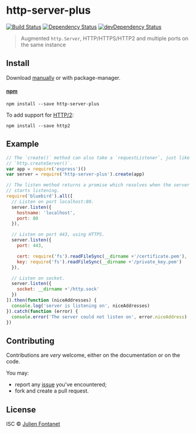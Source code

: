 # http-server-plus

[![Build Status](https://img.shields.io/travis/julien-f/http-server-plus/master.svg)](http://travis-ci.org/julien-f/http-server-plus)
[![Dependency Status](https://david-dm.org/julien-f/http-server-plus/status.svg?theme=shields.io)](https://david-dm.org/julien-f/http-server-plus)
[![devDependency Status](https://david-dm.org/julien-f/http-server-plus/dev-status.svg?theme=shields.io)](https://david-dm.org/julien-f/http-server-plus#info=devDependencies)

> Augmented `http.Server`, HTTP/HTTPS/HTTP2 and multiple ports on the same instance


## Install

Download [manually](https://github.com/julien-f/http-server-plus/releases) or with package-manager.

#### [npm](https://npmjs.org/package/http-server-plus)

```
npm install --save http-server-plus
```

To add support for [HTTP/2](https://en.wikipedia.org/wiki/HTTP/2):

```
npm install --save http2
```

## Example

```javascript
// The `create()` method can also take a `requestListener`, just like
// `http.createServer()`.
var app = require('express')()
var server = require('http-server-plus').create(app)

// The listen method returns a promise which resolves when the server
// starts listening.
require('bluebird').all([
  // Listen on port localhost:80.
  server.listen({
    hostname: 'localhost',
    port: 80
  }),

  // Listen on port 443, using HTTPS.
  server.listen({
    port: 443,

    cert: require('fs').readFileSync(__dirname +'/certificate.pem'),
    key: require('fs').readFileSync(__dirname +'/private_key.pem')
  }),

  // Listen on socket.
  server.listen({
    socket: __dirname +'/http.sock'
  })
]).then(function (niceAddresses) {
  console.log('server is listening on', niceAddresses)
}).catch(function (error) {
  console.error('The server could not listen on', error.niceAddress)
})
```

## Contributing

Contributions are *very* welcome, either on the documentation or on
the code.

You may:

- report any [issue](https://github.com/julien-f/http-server-plus/issues)
  you've encountered;
- fork and create a pull request.

## License

ISC © [Julien Fontanet](http://julien.isonoe.net)
